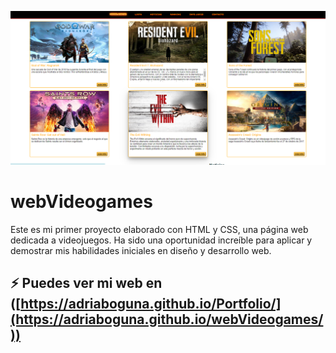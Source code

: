 <p align="center">
  <img src=https://github.com/AdriaBoguna/webVideogames/blob/main/SRC/wg.png />
</p>

# webVideogames
Este es mi primer proyecto elaborado con HTML y CSS, una página web dedicada a videojuegos. Ha sido una oportunidad increíble para aplicar y demostrar mis habilidades iniciales en diseño y desarrollo web.

⚡ Puedes ver mi web en ([https://adriaboguna.github.io/Portfolio/](https://adriaboguna.github.io/webVideogames/))
---
